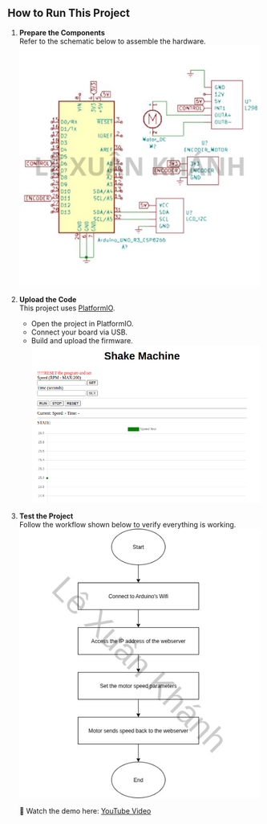 ## How to Run This Project

1. **Prepare the Components**  
   Refer to the schematic below to assemble the hardware.  
   ![Schematic](images/schematic.jpg)

2. **Upload the Code**  
   This project uses [PlatformIO](https://platformio.org/).  
   - Open the project in PlatformIO.  
   - Connect your board via USB.  
   - Build and upload the firmware.  
   ![Web Server](images/web.png)

3. **Test the Project**  
   Follow the workflow shown below to verify everything is working.  
   ![Workflow](images/workflow.jpg)  

   🎥 Watch the demo here: [YouTube Video](https://www.youtube.com/watch?v=nhudY_IctGM)
